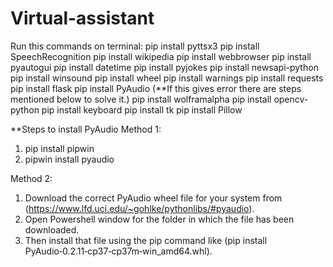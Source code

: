 # Virtual-assistant
Run this commands on terminal:
pip install pyttsx3
pip install SpeechRecognition
pip install wikipedia
pip install webbrowser
pip install pyautogui
pip install datetime
pip install pyjokes
pip install newsapi-python
pip install winsound
pip install wheel
pip install warnings
pip install requests
pip install flask
pip install PyAudio (**If this gives error there are steps mentioned below to solve it.)
pip install wolframalpha
pip install opencv-python
pip install keyboard
pip install tk
pip install Pillow


**Steps to install PyAudio
Method 1:
1. pip install pipwin
2. pipwin install pyaudio

Method 2:
1. Download the correct PyAudio wheel file for your system from (https://www.lfd.uci.edu/~gohlke/pythonlibs/#pyaudio).
2. Open Powershell window for the folder in which the file has been downloaded.
3. Then install that file using the pip command like (pip install PyAudio‑0.2.11‑cp37‑cp37m‑win_amd64.whl).
